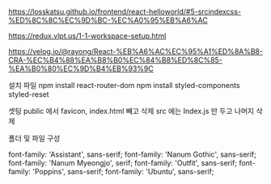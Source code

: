 https://losskatsu.github.io/frontend/react-helloworld/#5-srcindexcss-%ED%8C%8C%EC%9D%BC-%EC%A0%95%EB%A6%AC

https://redux.vlpt.us/1-1-workspace-setup.html

https://velog.io/@rayong/React-%EB%A6%AC%EC%95%A1%ED%8A%B8-CRA-%EC%B4%88%EA%B8%B0%EC%84%B8%ED%8C%85-%EA%B0%80%EC%9D%B4%EB%93%9C

설치 파일
npm install react-router-dom
npm install styled-components styled-reset

셋팅
public 에서 favicon, index.html 빼고 삭제
src 에는 Index.js 만 두고 나머지 삭제

폴더 및 파일 구성


<style>
  @import url('https://fonts.googleapis.com/css2?family=Assistant:wght@200;300;400;500;600;700;800&family=Nanum+Gothic:wght@400;700;800&family=Nanum+Myeongjo:wght@400;700;800&family=Outfit:wght@100;200;300;400;500;600;700;800;900&family=Poppins:ital,wght@0,100;0,200;0,300;0,400;0,500;0,600;0,700;0,800;0,900;1,100;1,200;1,300;1,400;1,500;1,600;1,700;1,800;1,900&family=Ubuntu:ital,wght@0,300;0,400;0,500;0,700;1,300;1,400;1,500;1,700&display=swap');
</style>
font-family: 'Assistant', sans-serif;
font-family: 'Nanum Gothic', sans-serif;
font-family: 'Nanum Myeongjo', serif;
font-family: 'Outfit', sans-serif;
font-family: 'Poppins', sans-serif;
font-family: 'Ubuntu', sans-serif;